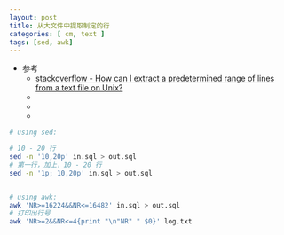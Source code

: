 ```yaml
---
layout: post
title: 从大文件中提取制定的行
categories: [ cm, text ]
tags: [sed, awk]
---
```



* 参考
  * [stackoverflow - How can I extract a predetermined range of lines from a text file on Unix?
](https://stackoverflow.com/a/83383)
  * []()
  * []()
  * []()




~~~bash
# using sed:

# 10 - 20 行
sed -n '10,20p' in.sql > out.sql
# 第一行，加上，10 - 20 行
sed -n '1p; 10,20p' in.sql > out.sql


# using awk:
awk 'NR>=16224&&NR<=16482' in.sql > out.sql
# 打印出行号
awk 'NR>=2&&NR<=4{print "\n"NR" " $0}' log.txt
~~~




















